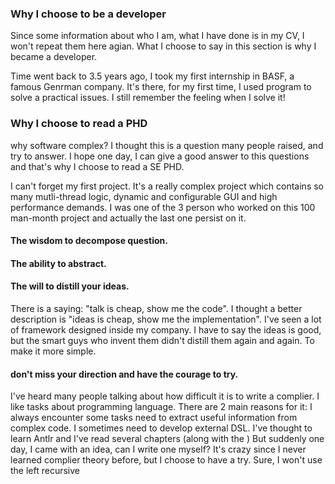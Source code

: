 ### Why I choose to be a developer
Since some information about who I am, what I have done is in my CV, I won't repeat them here agian. What I choose to say in this section is why I became a developer. 

Time went back to 3.5 years ago, I took my first internship in BASF, a famous Genrman company. It's there, for my first time, I used program to solve a practical issues. I still remember the feeling when I solve it!

### Why I choose to read a PHD
why software complex? I thought this is a question many people raised, and try to answer. I hope one day, I can give a good answer to this questions and that's why I choose to read a SE PHD. 

I can't forget my first project. It's a really complex project which contains so many mutli-thread logic, dynamic and configurable GUI and high performance demands. I was one of the 3 person who worked on this 100 man-month project and actually the last one persist on it. 

#### The wisdom to decompose question.

#### The ability to abstract.


#### The will to distill your ideas. 
There is a saying: "talk is cheap, show me the code". I thought a better description is "ideas is cheap, show me the implementation". I've seen a lot of framework designed inside my company. I have to say the ideas is good, but the smart guys who invent them didn't distill them again and again. 
To make it more simple.

#### don't miss your direction and have the courage to try.
I've heard many people talking about how difficult it is to write a complier. I like tasks about programming language. There are 2 main reasons for it: I always encounter some tasks need to extract useful information from complex code. I sometimes need to develop external DSL. I've thought to learn Antlr and I've read several chapters (along with the <implemation pattern of language>) But suddenly one day, I came with an idea, can I write one myself? It's crazy since I never learned complier theory before, but I choose to have a try. Sure, I won't use the left recursive

